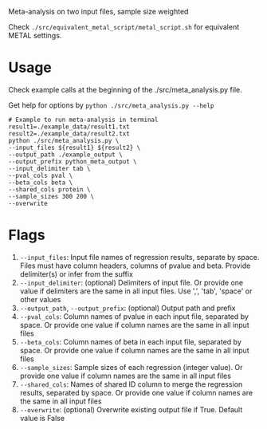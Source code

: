 Meta-analysis on two input files, sample size weighted

Check ```./src/equivalent_metal_script/metal_script.sh``` for equivalent METAL settings.

# Usage
Check example calls at the beginning of the ./src/meta_analysis.py file.

Get help for options by ```python ./src/meta_analysis.py --help```

```
# Example to run meta-analysis in terminal
result1=./example_data/result1.txt
result2=./example_data/result2.txt
python ./src/meta_analysis.py \
--input_files ${result1} ${result2} \
--output_path ./example_output \
--output_prefix python_meta_output \
--input_delimiter tab \
--pval_cols pval \
--beta_cols beta \
--shared_cols protein \
--sample_sizes 300 200 \
--overwrite
```

# Flags
1. ```--input_files```: Input file names of regression results, separate by space. Files must have column headers, columns of pvalue and beta. Provide delimiter(s) or infer from the suffix
2. ```--input_delimiter```: (optional) Delimiters of input file. Or provide one value if delimiters are the same in all input files. Use ',', 'tab', 'space' or other values
3. ```--output_path```, ```--output_prefix```: (optional) Output path and prefix
4. ```--pval_cols```: Column names of pvalue in each input file, separated by space. Or provide one value if column names are the same in all input files
5. ```--beta_cols```: Column names of beta in each input file, separated by space. Or provide one value if column names are the same in all input files
6. ```--sample_sizes```: Sample sizes of each regression (integer value). Or provide one value if column names are the same in all input files
7. ```--shared_cols```: Names of shared ID column to merge the regression results, separated by space. Or provide one value if column names are the same in all input files
8. ```--overwrite```: (optional) Overwrite existing output file if True. Default value is False


   